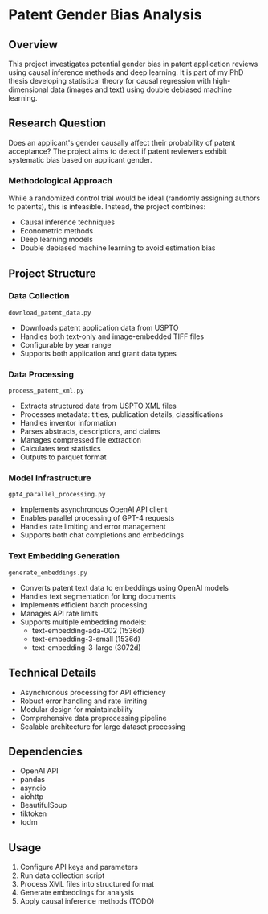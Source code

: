 # Patent Gender Bias Analysis

## Overview
This project investigates potential gender bias in patent application reviews
using causal inference methods and deep learning. It is part of my PhD thesis
developing statistical theory for causal regression with high-dimensional 
data (images and text) using double debiased machine learning.

## Research Question
Does an applicant's gender causally affect their probability of patent 
acceptance? The project aims to detect if patent reviewers exhibit systematic
bias based on applicant gender.

### Methodological Approach
While a randomized control trial would be ideal (randomly assigning authors to
patents), this is infeasible. Instead, the project combines:
- Causal inference techniques
- Econometric methods  
- Deep learning models
- Double debiased machine learning to avoid estimation bias

## Project Structure

### Data Collection
`download_patent_data.py`
- Downloads patent application data from USPTO
- Handles both text-only and image-embedded TIFF files
- Configurable by year range
- Supports both application and grant data types

### Data Processing 
`process_patent_xml.py`
- Extracts structured data from USPTO XML files
- Processes metadata: titles, publication details, classifications
- Handles inventor information
- Parses abstracts, descriptions, and claims
- Manages compressed file extraction
- Calculates text statistics
- Outputs to parquet format

### Model Infrastructure
`gpt4_parallel_processing.py`
- Implements asynchronous OpenAI API client
- Enables parallel processing of GPT-4 requests
- Handles rate limiting and error management
- Supports both chat completions and embeddings

### Text Embedding Generation
`generate_embeddings.py`
- Converts patent text data to embeddings using OpenAI models
- Handles text segmentation for long documents
- Implements efficient batch processing
- Manages API rate limits
- Supports multiple embedding models:
  - text-embedding-ada-002 (1536d)
  - text-embedding-3-small (1536d)
  - text-embedding-3-large (3072d)

## Technical Details
- Asynchronous processing for API efficiency
- Robust error handling and rate limiting
- Modular design for maintainability
- Comprehensive data preprocessing pipeline
- Scalable architecture for large dataset processing

## Dependencies
- OpenAI API
- pandas
- asyncio
- aiohttp
- BeautifulSoup
- tiktoken
- tqdm

## Usage
1. Configure API keys and parameters
2. Run data collection script
3. Process XML files into structured format
4. Generate embeddings for analysis
5. Apply causal inference methods (TODO)
